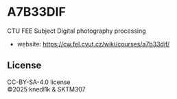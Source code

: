 # A7B33DIF

CTU FEE Subject Digital photography processing

- website: <https://cw.fel.cvut.cz/wiki/courses/a7b33dif/>

## License
CC-BY-SA-4.0 license\
©2025 knedl1k & SKTM307
